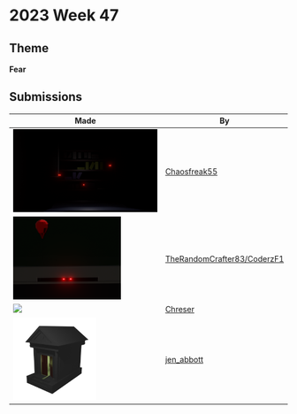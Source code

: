 # 2023 Week 47


## Theme

**Fear**


## Submissions

| Made | By |
|------|----|
| <img src="./Chaosfreak55/FearChallenge.png" height="150" /> | [Chaosfreak55](./Chaosfreak55/) |
| <img src="./TheRandomCrafter83/image.png" height="150" /> | [TheRandomCrafter83/CoderzF1](./TheRandomCrafter83/) |
| <img src="./Chreser/untitled.png" height="150" /> | [Chreser](./Chreser/) |
| <img src="./jen_abbott/fear-jsa-nov2023.png" height="150" /> | [jen_abbott](./jen_abbott/) |
